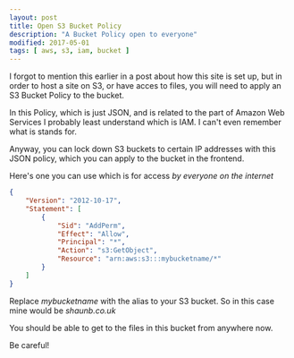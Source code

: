 ```yaml
---
layout: post
title: Open S3 Bucket Policy
description: "A Bucket Policy open to everyone"
modified: 2017-05-01
tags: [ aws, s3, iam, bucket ]
---
```


I forgot to mention this earlier in a post about how this site is set up, but in order to host
a site on S3, or have acces to files, you will need to apply an S3 Bucket Policy to the bucket. 

In this Policy, which is just JSON, and is related to the part of Amazon Web Services I probably
least understand which is IAM. I can't even remember what is stands for. 

Anyway, you can lock down S3 buckets to certain IP addresses with this JSON policy, which you
can apply to the bucket in the frontend. 

Here's one you can use which is for access *by everyone on the internet*

```json 
{
    "Version": "2012-10-17",
    "Statement": [
        {
            "Sid": "AddPerm",
            "Effect": "Allow",
            "Principal": "*",
            "Action": "s3:GetObject",
            "Resource": "arn:aws:s3:::mybucketname/*"
        }
    ]
}
```

Replace *mybucketname* with the alias to your S3 bucket. So in this case mine would be
*shaunb.co.uk*

You should be able to get to the files in this bucket from anywhere now. 

Be careful! 


